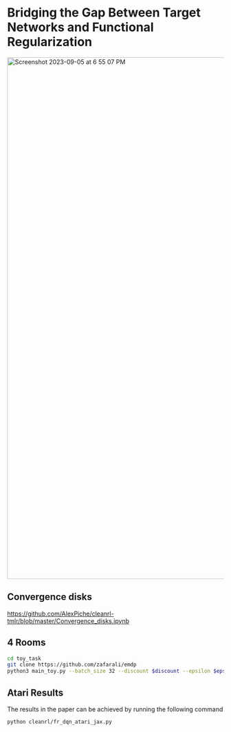 # Bridging the Gap Between Target Networks and Functional Regularization

<img width="1212" alt="Screenshot 2023-09-05 at 6 55 07 PM" src="https://github.com/AlexPiche/fr-tmlr/assets/5367565/981a007d-0d27-483c-ab9f-7d1bb2c98f56">


## Convergence disks

https://github.com/AlexPiche/cleanrl-tmlr/blob/master/Convergence_disks.ipynb

## 4 Rooms

```bash
cd toy_task
git clone https://github.com/zafarali/emdp
python3 main_toy.py --batch_size 32 --discount $discount --epsilon $epsilon --target_update_freq $freq --use_target_net 0 --seed $seed --reg_weight $reg_weight --size 11
```

## Atari Results

The results in the paper can be achieved by running the following command

```bash
python cleanrl/fr_dqn_atari_jax.py
```
